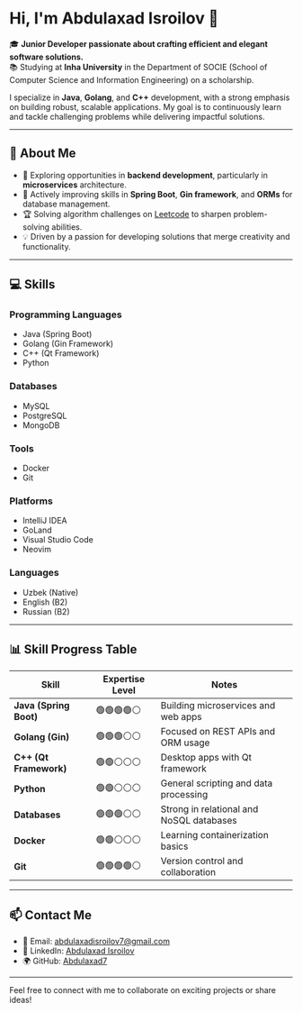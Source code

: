 # Hi, I'm Abdulaxad Isroilov 👋  

🎓 **Junior Developer passionate about crafting efficient and elegant software solutions.**  
📚 Studying at **Inha University** in the Department of SOCIE (School of Computer Science and Information Engineering) on a scholarship.  

I specialize in **Java**, **Golang**, and **C++** development, with a strong emphasis on building robust, scalable applications. My goal is to continuously learn and tackle challenging problems while delivering impactful solutions.

---

## 🌟 **About Me**
- 🔭 Exploring opportunities in **backend development**, particularly in **microservices** architecture.  
- 🌱 Actively improving skills in **Spring Boot**, **Gin framework**, and **ORMs** for database management.  
- 🏆 Solving algorithm challenges on [Leetcode](https://leetcode.com/Abdulaxad_Isroilov) to sharpen problem-solving abilities.  
- 💡 Driven by a passion for developing solutions that merge creativity and functionality.  

---

## 💻 **Skills**

### Programming Languages  
- Java (Spring Boot)  
- Golang (Gin Framework)  
- C++ (Qt Framework)  
- Python  

### Databases  
- MySQL  
- PostgreSQL  
- MongoDB  

### Tools  
- Docker  
- Git  

### Platforms  
- IntelliJ IDEA  
- GoLand  
- Visual Studio Code  
- Neovim  

### Languages  
- Uzbek (Native)  
- English (B2)  
- Russian (B2)  

---

## 📊 **Skill Progress Table**

| Skill                 | Expertise Level        | Notes                                   |
|-----------------------|-----------------------|-----------------------------------------|
| **Java (Spring Boot)** | 🟢🟢🟢🟢⚪️  | Building microservices and web apps     |
| **Golang (Gin)**       | 🟢🟢🟢⚪️⚪️  | Focused on REST APIs and ORM usage      |
| **C++ (Qt Framework)** | 🟢🟢⚪️⚪️⚪️  | Desktop apps with Qt framework          |
| **Python**             | 🟢🟢⚪️⚪️⚪️  | General scripting and data processing   |
| **Databases**          | 🟢🟢🟢⚪️⚪️  | Strong in relational and NoSQL databases|
| **Docker**             | 🟢🟢⚪️⚪️⚪️  | Learning containerization basics        |
| **Git**                | 🟢🟢🟢🟢⚪️  | Version control and collaboration       |

---

## 📫 **Contact Me**
- 📧 Email: [abdulaxadisroilov7@gmail.com](mailto:abdulaxadisroilov7@gmail.com)  
- 🔗 LinkedIn: [Abdulaxad Isroilov](https://linkedin.com/in/abdulaxad-isroilov-4b1914292)  
- 🌍 GitHub: [Abdulaxad7](https://github.com/Abdulaxad7)  

---

Feel free to connect with me to collaborate on exciting projects or share ideas!  

